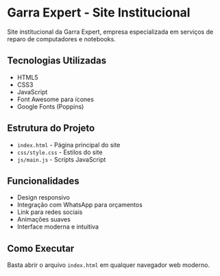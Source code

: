 # Garra Expert - Site Institucional

Site institucional da Garra Expert, empresa especializada em serviços de reparo de computadores e notebooks.

## Tecnologias Utilizadas

- HTML5
- CSS3
- JavaScript
- Font Awesome para ícones
- Google Fonts (Poppins)

## Estrutura do Projeto

- `index.html` - Página principal do site
- `css/style.css` - Estilos do site
- `js/main.js` - Scripts JavaScript

## Funcionalidades

- Design responsivo
- Integração com WhatsApp para orçamentos
- Link para redes sociais
- Animações suaves
- Interface moderna e intuitiva

## Como Executar

Basta abrir o arquivo `index.html` em qualquer navegador web moderno.
